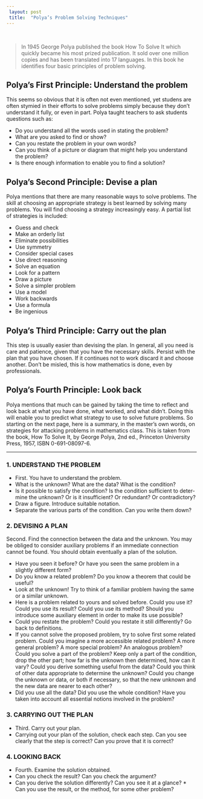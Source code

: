 ```yaml
---
 layout: post
 title:  "Polya’s Problem Solving Techniques"
---
```


<br>

> In 1945 George Polya published the book How To Solve It which quickly became his most prized publication. It sold over one million copies and has been translated into 17 languages. In this book he identifies four basic principles of problem solving.  


## Polya’s First Principle: Understand the problem

This seems so obvious that it is often not even mentioned, yet studens are often stymied in their efforts to solve problems simply because they don’t understand it fully, or even in part. Polya taught teachers to ask students questions such as:

* Do you understand all the words used in stating the problem?
* What are you asked to find or show?
* Can you restate the problem in your own words?
* Can you think of a picture or diagram that might help you understand the problem?
* Is there enough information to enable you to find a solution?

## Polya’s Second Principle: Devise a plan

Polya mentions that there are many reasonable ways to solve problems. The skill at choosing an appropriate strategy is best learned by solving many problems. You will find choosing a strategy increasingly easy. A partial list of strategies is included:

* Guess and check
* Make an orderly list
* Eliminate possibilities
* Use symmetry
* Consider special cases
* Use direct reasoning
* Solve an equation
* Look for a pattern
* Draw a picture
* Solve a simpler problem
* Use a model
* Work backwards
* Use a formula
* Be ingenious

## Polya’s Third Principle: Carry out the plan  

This step is usually easier than devising the plan. In general, all you need is care and patience, given that you have the necessary skills. Persist with the plan that you have chosen. If it continues not to work discard it and choose another. Don’t be misled, this is how mathematics is done, even by professionals.

## Polya’s Fourth Principle: Look back

Polya mentions that much can be gained by taking the time to reflect and look back at what you have done, what worked, and what didn’t. Doing this will enable you to predict what strategy to use to solve future problems.
So starting on the next page, here is a summary, in the master’s own words, on strategies for attacking problems in mathematics class. This is taken from the book, How To Solve It, by George Polya, 2nd ed., Princeton University Press, 1957, ISBN 0-691-08097-6.

---

### 1. UNDERSTAND THE PROBLEM

* First. You have to understand the problem.
* What is the unknown? What are the data? What is the condition?
* Is it possible to satisfy the condition? Is the condition sufficient to deter- mine the unknown? Or is it insufficient? Or redundant? Or contradictory?
* Draw a figure. Introduce suitable notation.
* Separate the various parts of the condition. Can you write them down?

### 2. DEVISING A PLAN

Second. Find the connection between the data and the unknown. You may be obliged to consider auxiliary problems if an immediate connection cannot be found. You should obtain eventually a plan of the solution.

* Have you seen it before? Or have you seen the same problem in a slightly different form?
* Do you know a related problem? Do you know a theorem that could be useful?
* Look at the unknown! Try to think of a familiar problem having the same or a similar unknown.
* Here is a problem related to yours and solved before. Could you use it? Could you use its result? Could you use its method? Should you introduce some auxiliary element in order to make its use possible?
* Could you restate the problem? Could you restate it still differently? Go back to definitions.
* If you cannot solve the proposed problem, try to solve first some related problem. Could you imagine a more accessible related problem? A more general problem? A more special problem? An analogous problem? Could you solve a part of the problem? Keep only a part of the condition, drop the other part; how far is the unknown then determined, how can it vary? Could you derive something useful from the data? Could you think of other data appropriate to determine the unknown? Could you change the unknown or data, or both if necessary, so that the new unknown and the new data are nearer to each other?
* Did you use all the data? Did you use the whole condition? Have you taken into account all essential notions involved in the problem?

### 3. CARRYING OUT THE PLAN

* Third. Carry out your plan.
* Carrying out your plan of the solution, check each step. Can you see clearly that the step is correct? Can you prove that it is correct?

### 4. LOOKING BACK

* Fourth. Examine the solution obtained.
* Can you check the result? Can you check the argument?
* Can you derive the solution differently? Can you see it at a glance? * Can you use the result, or the method, for some other problem?
